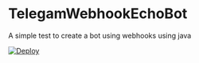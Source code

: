 # TelegamWebhookEchoBot
A simple test to create a bot using webhooks using java

[![Deploy](https://www.herokucdn.com/deploy/button.svg)](https://heroku.com/deploy)
